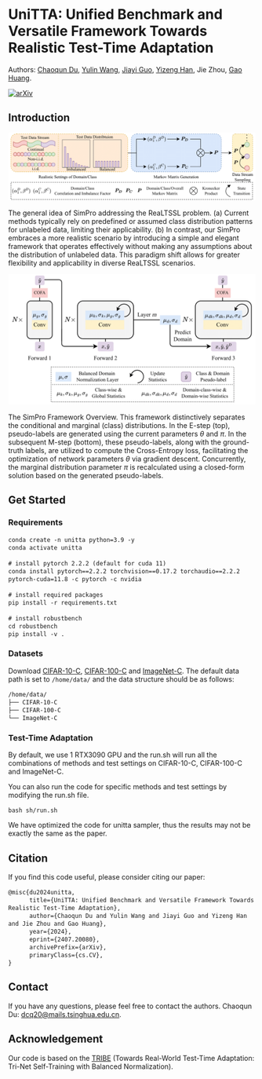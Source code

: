 # UniTTA: Unified Benchmark and Versatile Framework Towards Realistic Test-Time Adaptation

Authors: [Chaoqun Du](https://andy-du20.github.io/),
[Yulin Wang](https://www.wyl.cool/),
[Jiayi Guo](https://www.jiayiguo.net/),
[Yizeng Han](https://yizenghan.top/),
Jie Zhou,
[Gao Huang](https://www.gaohuang.net).

[![arXiv](https://img.shields.io/badge/arxiv-UniTTA-blue)](https://arxiv.org/pdf/2407.20080)

## Introduction

<p align="center">
    <img src="figures/benchmark.png"  alt="fig1" />
</p>

The general idea of SimPro addressing the ReaLTSSL
problem. (a) Current methods typically rely on predefined or
assumed class distribution patterns for unlabeled data, limiting
their applicability. (b) In contrast, our SimPro embraces a more
realistic scenario by introducing a simple and elegant framework
that operates effectively without making any assumptions about
the distribution of unlabeled data. This paradigm shift allows for
greater flexibility and applicability in diverse ReaLTSSL scenarios.

<p align="center">
    <img src="figures/framework.png"  alt="fig2" />
</p>

The SimPro Framework Overview. This framework distinctively separates the conditional and marginal (class) distributions.
In the E-step (top), pseudo-labels are generated using the current parameters $\theta$ and $\pi$.
In the subsequent M-step (bottom), these pseudo-labels, along with the ground-truth labels, are utilized to compute the Cross-Entropy loss, facilitating the optimization of network parameters $\theta$ via gradient descent.
Concurrently, the marginal distribution parameter $\pi$ is recalculated using a closed-form solution based on the generated pseudo-labels.

## Get Started

### Requirements

```[bash]
conda create -n unitta python=3.9 -y
conda activate unitta

# install pytorch 2.2.2 (default for cuda 11)
conda install pytorch==2.2.2 torchvision==0.17.2 torchaudio==2.2.2 pytorch-cuda=11.8 -c pytorch -c nvidia

# install required packages
pip install -r requirements.txt

# install robustbench
cd robustbench
pip install -v .
```

### Datasets

Download [CIFAR-10-C](https://zenodo.org/record/2535967#.ZDETTHZBxhF), [CIFAR-100-C](https://zenodo.org/record/3555552#.ZDES-XZBxhE) and [ImageNet-C](https://zenodo.org/record/2235448). The default data path is set to `/home/data/` and the data structure should be as follows:

```[bash]
/home/data/
├── CIFAR-10-C
├── CIFAR-100-C
└── ImageNet-C
```

### Test-Time Adaptation

By default, we use 1 RTX3090 GPU and the run.sh will run all the combinations of methods and test settings on CIFAR-10-C, CIFAR-100-C and ImageNet-C.

You can also run the code for specific methods and test settings by modifying the run.sh file.

```[bash]
bash sh/run.sh
```

We have optimized the code for unitta sampler, thus the results may not be exactly the same as the paper.

## Citation

If you find this code useful, please consider citing our paper:

```[tex]
@misc{du2024unitta,
      title={UniTTA: Unified Benchmark and Versatile Framework Towards Realistic Test-Time Adaptation},
      author={Chaoqun Du and Yulin Wang and Jiayi Guo and Yizeng Han and Jie Zhou and Gao Huang},
      year={2024},
      eprint={2407.20080},
      archivePrefix={arXiv},
      primaryClass={cs.CV},
}
```

## Contact

If you have any questions, please feel free to contact the authors. Chaoqun Du: <dcq20@mails.tsinghua.edu.cn>.

## Acknowledgement

Our code is based on the [TRIBE](https://github.com/Gorilla-Lab-SCUT/TRIBE) (Towards Real-World Test-Time Adaptation: Tri-Net Self-Training with Balanced Normalization).
